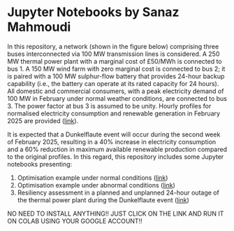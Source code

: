 # Jupyter Notebooks by Sanaz Mahmoudi
In this repository, a network (shown in the figure below) comprising three buses interconnected via 100 MW transmission lines is considered. A 250 MW thermal power plant with a marginal cost of £50/MWh is connected to bus 1. A 150 MW wind farm with zero marginal cost is connected to bus 2; it is paired with a 100 MW sulphur-flow battery that provides 24-hour backup capability (i.e., the battery can operate at its rated capacity for 24 hours). All domestic and commercial consumers, with a peak electricity demand of 100 MW in February under normal weather conditions, are connected to bus 3. The power factor at bus 3 is assumed to be unity. Hourly profiles for normalised electricity consumption and renewable generation in February 2025 are provided ([link](https://github.com/sanaz-mahmoudi/sanazmahmoudi/blob/main/Hourly%20Profiles.csv)).

It is expected that a Dunkelflaute event will occur during the second week of February 2025, resulting in a 40% increase in electricity consumption and a 60% reduction in maximum available renewable production compared to the original profiles. In this regard, this repository includes some Jupyter notebooks presenting:

1. Optimisation example under normal conditions ([link](https://github.com/sanaz-mahmoudi/sanazmahmoudi/blob/main/OperationUnderNormalConditions.ipynb))
2. Optimisation example under abnormal conditions ([link](https://github.com/sanaz-mahmoudi/sanazmahmoudi/blob/main/OperationUnderAbnormalConditions.ipynb))
3. Resiliency assessment in a planned and unplanned 24-hour outage of the thermal power plant during the Dunkelflaute event ([link](https://github.com/sanaz-mahmoudi/sanazmahmoudi/blob/main/OperationUnderAbnormalConditionsDuringanOutage.ipynb))


NO NEED TO INSTALL ANYTHING!! JUST CLICK ON THE LINK AND RUN IT ON COLAB USING YOUR GOOGLE ACCOUNT!!


